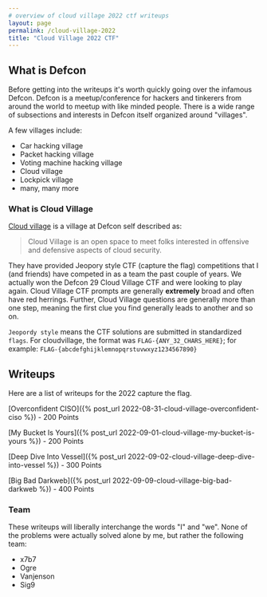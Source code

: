 ```yaml
---
# overview of cloud village 2022 ctf writeups
layout: page
permalink: /cloud-village-2022
title: "Cloud Village 2022 CTF"
---
```


## What is Defcon

Before getting into the writeups it's worth quickly going over the infamous Defcon. Defcon is a meetup/conference for hackers and tinkerers from around the world to meetup with like minded people. There is a wide range of subsections and interests in Defcon itself organized around "villages".

A few villages include:
- Car hacking village
- Packet hacking village
- Voting machine hacking village
- Cloud village
- Lockpick village
- many, many more

### What is Cloud Village

[Cloud village](https://cloud-village.org/) is a village at Defcon self described as:

>Cloud Village is an open space to meet folks interested in offensive and defensive aspects of cloud security.

They have provided Jeopory style CTF (capture the flag) competitions that I (and friends) have competed in as a team the past couple of years. We actually won the Defcon 29 Cloud Village CTF and were looking to play again. Cloud Village CTF prompts are generally **extremely** broad and often have red herrings. Further, Cloud Village questions are generally more than one step, meaning the first clue you find generally leads to another and so on.

`Jeopordy style` means the CTF solutions are submitted in standardized `flags`. For cloudvillage, the format was `FLAG-{ANY_32_CHARS_HERE}`; for example:
 `FLAG-{abcdefghijklemnopqrstuvwxyz1234567890}`

## Writeups

Here are a list of writeups for the 2022 capture the flag.

[Overconfident CISO]({% post_url 2022-08-31-cloud-village-overconfident-ciso %}) - 200 Points

[My Bucket Is Yours]({% post_url 2022-09-01-cloud-village-my-bucket-is-yours %}) - 200 Points

[Deep Dive Into Vessel]({% post_url 2022-09-02-cloud-village-deep-dive-into-vessel %}) - 300 Points

[Big Bad Darkweb]({% post_url 2022-09-09-cloud-village-big-bad-darkweb %}) - 400 Points

### Team

These writeups will liberally interchange the words "I" and "we". None of the problems were actually solved alone by me, but rather the following team:

- x7b7
- Ogre
- Vanjenson
- Sig9
